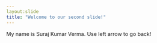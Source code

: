 ```yaml
---
layout:slide
title: "Welcome to our second slide!"
---
```

My name is Suraj Kumar Verma.
Use  left arrow to go back!
